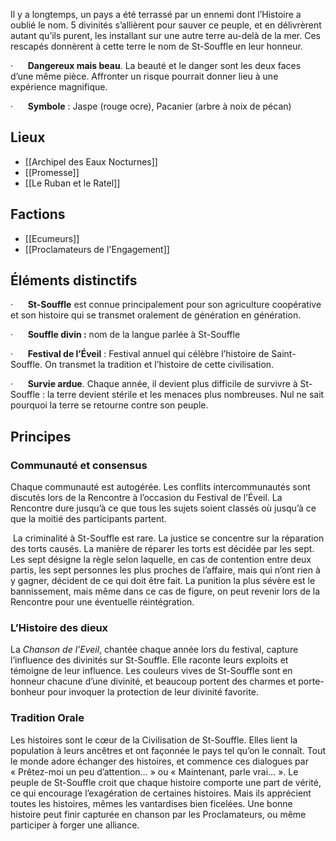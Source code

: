 Il y a longtemps, un pays a été terrassé par un ennemi dont l’Histoire a oublié le nom. 5 divinités s’allièrent pour sauver ce peuple, et en délivrèrent autant qu’ils purent, les installant sur une autre terre au-delà de la mer. Ces rescapés donnèrent à cette terre le nom de St-Souffle en leur honneur.

·      **Dangereux mais beau**. La beauté et le danger sont les deux faces d’une même pièce. Affronter un risque pourrait donner lieu à une expérience magnifique.

·      **Symbole** : Jaspe (rouge ocre), Pacanier (arbre à noix de pécan)

## Lieux 
- [[Archipel des Eaux Nocturnes]]
- [[Promesse]]
- [[Le Ruban et le Ratel]]

## Factions 
- [[Ecumeurs]]
- [[Proclamateurs de l'Engagement]] 

## Éléments distinctifs

·      **St-Souffle** est connue principalement pour son agriculture coopérative et son histoire qui se transmet oralement de génération en génération.

·      **Souffle divin :** nom de la langue parlée à St-Souffle

·      **Festival de l’Éveil** : Festival annuel qui célèbre l’histoire de Saint-Souffle. On transmet la tradition et l’histoire de cette civilisation.

·      **Survie ardue**. Chaque année, il devient plus difficile de survivre à St-Souffle : la terre devient stérile et les menaces plus nombreuses. Nul ne sait pourquoi la terre se retourne contre son peuple.

## Principes
### Communauté et consensus

Chaque communauté est autogérée. Les conflits intercommunautés sont discutés lors de la Rencontre à l’occasion du Festival de l’Éveil. La Rencontre dure jusqu’à ce que tous les sujets soient classés où jusqu’à ce que la moitié des participants partent.

 La criminalité à St-Souffle est rare. La justice se concentre sur la réparation des torts causés. La manière de réparer les torts est décidée par les sept. Les sept désigne la règle selon laquelle, en cas de contention entre deux partis, les sept personnes les plus proches de l’affaire, mais qui n’ont rien à y gagner, décident de ce qui doit être fait. La punition la plus sévère est le bannissement, mais même dans ce cas de figure, on peut revenir lors de la Rencontre pour une éventuelle réintégration.

### L’Histoire des dieux

La _Chanson de l’Eveil_, chantée chaque année lors du festival, capture l’influence des divinités sur St-Souffle. Elle raconte leurs exploits et témoigne de leur influence. Les couleurs vives de St-Souffle sont en honneur chacune d’une divinité, et beaucoup portent des charmes et porte-bonheur pour invoquer la protection de leur divinité favorite.

### Tradition Orale

Les histoires sont le cœur de la Civilisation de St-Souffle. Elles lient la population à leurs ancêtres et ont façonnée le pays tel qu’on le connaît. Tout le monde adore échanger des histoires, et commence ces dialogues par « Prêtez-moi un peu d’attention… » ou « Maintenant, parle vrai… ». Le peuple de St-Souffle croit que chaque histoire comporte une part de vérité, ce qui encourage l’exagération de certaines histoires. Mais ils apprécient toutes les histoires, mêmes les vantardises bien ficelées. Une bonne histoire peut finir capturée en chanson par les Proclamateurs, ou même participer à forger une alliance.